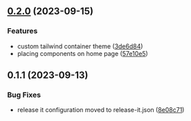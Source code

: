 

## [0.2.0](https://github.com/martinsuhendra/next-template-app/compare/0.1.1...0.2.0) (2023-09-15)


### Features

* custom tailwind container theme ([3de6d84](https://github.com/martinsuhendra/next-template-app/commit/3de6d841b276abec3f83481f3d31f7691688269a))
* placing components on home page ([57e10e5](https://github.com/martinsuhendra/next-template-app/commit/57e10e5c5a6c05d1f151d8aa43791eeb141eaf22))

## 0.1.1 (2023-09-13)


### Bug Fixes

* release it configuration moved to release-it.json ([8e08c71](https://github.com/martinsuhendra/next-template-app/commit/8e08c71ce67954a21e57e7bc04ac60eecc8a0d78))
